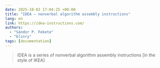 ```yaml
---
date: 2025-10-02 17:04:25 +00:00
title: "IDEA – nonverbal algorithm assembly instructions"
lang: en
link: https://idea-instructions.com/
authors:
  - "Sándor P. Fekete"
  - "blinry"
tags: [documentation]
---
```


> IDEA is a series of nonverbal algorithm assembly instructions [in the style of IKEA]
